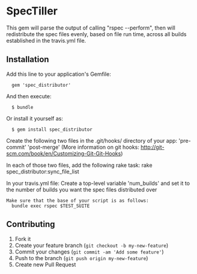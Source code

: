 # SpecTiller

  This gem will parse the output of calling "rspec --perform", then will redistribute
  the spec files evenly, based on file run time, across all builds established
  in the travis.yml file.

## Installation

  Add this line to your application's Gemfile:

      gem 'spec_distributor'

  And then execute:

      $ bundle

  Or install it yourself as:

      $ gem install spec_distributor

  Create the following two files in the .git/hooks/ directory of your app:
      'pre-commit'
      'post-merge'
      (More information on git hooks: http://git-scm.com/book/en/Customizing-Git-Git-Hooks)

  In each of those two files, add the following rake task:
    rake spec_distributor:sync_file_list

  In your travis.yml file:
    Create a top-level variable 'num_builds' and set it to the number of builds you want the spec files distributed over

    Make sure that the base of your script is as follows:
      bundle exec rspec $TEST_SUITE

<!-- ## Usage

  TODO: Write usage instructions here -->

## Contributing

  1. Fork it
  2. Create your feature branch (`git checkout -b my-new-feature`)
  3. Commit your changes (`git commit -am 'Add some feature'`)
  4. Push to the branch (`git push origin my-new-feature`)
  5. Create new Pull Request